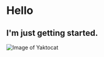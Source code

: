 # Hello
## I'm just getting started.
![Image of Yaktocat](https://octodex.github.com/images/yaktocat.png)

